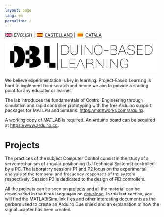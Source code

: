 ```yaml
---
layout: page
lang: en
permalink: /
---
```


<img src="en.png" alt="English"> *ENGLISH* | <img src="es.png" alt="castellano"> [CASTELLANO](index_es.md) | <img src="ca.png" alt="Català"> [CATALÀ](index_cat.md)

<img src="Logo1.png" alt="Logo DBL" width="500" height="100">

We believe experimentation is key in learning. Project-Based Learning is hard to implement from scratch and hence we aim to provide a starting point for any educator or learner.

The lab introduces the fundamentals of Control Engineering through simulation and rapid controller prototyping with the free Arduino support packages for MATLAB and Simulink: <https://mathworks.com/arduino>. 

A working copy of MATLAB is required. An Arduino board can be acquired at <https://www.arduino.cc>.

# Projects
The practices of the subject Computer Control consist in the study of a servomechanism of angular positioning (LJ Technical Systems) controlled by a PC. The laboratory sessions P1 and P2 focus on the experimental analysis of the temporal and frequency responses of the system respectively. Session P3 is dedicated to the design of PID controllers.

All the projects can be seen on [projects](projects.md) and all the material can be downloaded in the three languages on [download](download.md). In this last section, you will find the MATLAB/Simulink files and other interesting documents as the gerbers used to create an Arduino Due shield and an explanation of how the signal adapter has been created.
